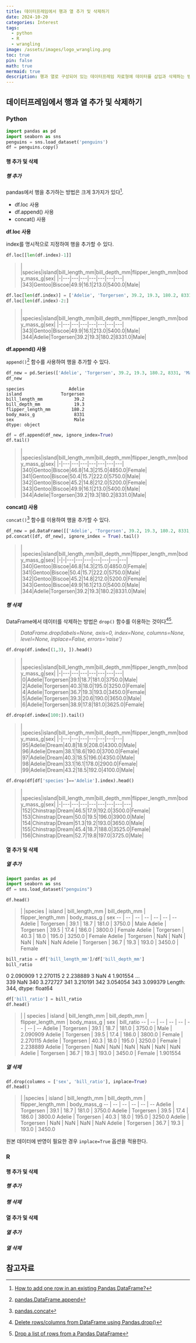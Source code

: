 ```yaml
---
title: 데이터프레임에서 행과 열 추가 및 삭제하기
date: 2024-10-20
categories: Interest
tags:
  - python
  - R
  - wrangling
image: /assets/images/logo_wrangling.png
toc: true
pin: false
math: true
mermaid: true
description: 행과 열로 구성되어 있는 데이터프레임 자료형에 데이터를 삽입과 삭제하는 방법을 알아 본다.
---
```

## 데이터프레임에서 행과 열 추가 및 삭제하기

### Python

```python
import pandas as pd
import seaborn as sns
penguins = sns.load_dataset('penguins')
df = penguins.copy()
```

#### 행 추가 및 삭제

##### 행 추가

pandas에서 행을 추가하는 방법은 크게 3가지가 있다[^1].

- df.loc 사용
- df.append() 사용
- concat() 사용

**df.loc 사용**

index를 명시적으로 지정하여 행을 추가할 수 있다.

```python
df.loc[[len(df.index)-1]]
```

> | |species|island|bill_length_mm|bill_depth_mm|flipper_length_mm|body_mass_g|sex|
|-|---|---|---|---|---|---|---|
|343|Gentoo|Biscoe|49.9|16.1|213.0|5400.0|Male|

```python
df.loc[len(df.index)] = ['Adelie', 'Torgersen', 39.2, 19.3, 180.2, 8331, 'Male']
df.loc[len(df.index)-2:]
```

> | |species|island|bill_length_mm|bill_depth_mm|flipper_length_mm|body_mass_g|sex|
|-|---|---|---|---|---|---|---|
|343|Gentoo|Biscoe|49.9|16.1|213.0|5400.0|Male|
|344|Adelie|Torgersen|39.2|19.3|180.2|8331.0|Male|

**df.append() 사용**

`append()`[^append] 함수를 사용하여 행을 추가할 수 있다.

```python
df_new = pd.Series(['Adelie', 'Torgersen', 39.2, 19.3, 180.2, 8331, 'Male'], index = df.columns)
df_new
```

	species                 Adelie
	island               Torgersen
	bill_length_mm            39.2
	bill_depth_mm             19.3
	flipper_length_mm        180.2
	body_mass_g               8331
	sex                       Male
	dtype: object

```python
df = df.append(df_new, ignore_index=True)
df.tail()
```

> | |species|island|bill_length_mm|bill_depth_mm|flipper_length_mm|body_mass_g|sex|
|-|---|---|---|---|---|---|---|
|340|Gentoo|Biscoe|46.8|14.3|215.0|4850.0|Female|
|341|Gentoo|Biscoe|50.4|15.7|222.0|5750.0|Male|
|342|Gentoo|Biscoe|45.2|14.8|212.0|5200.0|Female|
|343|Gentoo|Biscoe|49.9|16.1|213.0|5400.0|Male|
|344|Adelie|Torgersen|39.2|19.3|180.2|8331.0|Male|

**concat() 사용**

`concat()`[^concat] 함수를 이용하여 행을 추가할 수 있다.

```python
df_new = pd.DataFrame([['Adelie', 'Torgersen', 39.2, 19.3, 180.2, 8331, 'Male']], columns = df.columns)
pd.concat([df, df_new], ignore_index = True).tail()
```

> | |species|island|bill_length_mm|bill_depth_mm|flipper_length_mm|body_mass_g|sex|
|-|-|---|---|---|---|---|---|---|
|340|Gentoo|Biscoe|46.8|14.3|215.0|4850.0|Female|
|341|Gentoo|Biscoe|50.4|15.7|222.0|5750.0|Male|
|342|Gentoo|Biscoe|45.2|14.8|212.0|5200.0|Female|
|343|Gentoo|Biscoe|49.9|16.1|213.0|5400.0|Male|
|344|Adelie|Torgersen|39.2|19.3|180.2|8331.0|Male|

##### 행 삭제

DataFrame에서 데이터를 삭제하는 방법은 `drop()` 함수를 이용하는 것이다[^drop][^drop2].

> *DataFrame.drop(labels=None, axis=0, index=None, columns=None, level=None, inplace=False, errors=’raise’)*

```python
df.drop(df.index[(1,3), ]).head()
```

> | |species|island|bill_length_mm|bill_depth_mm|flipper_length_mm|body_mass_g|sex|
|-|---|---|---|---|---|---|---|
|0|Adelie|Torgersen|39.1|18.7|181.0|3750.0|Male|
|2|Adelie|Torgersen|40.3|18.0|195.0|3250.0|Female|
|4|Adelie|Torgersen|36.7|19.3|193.0|3450.0|Female|
|5|Adelie|Torgersen|39.3|20.6|190.0|3650.0|Male|
|6|Adelie|Torgersen|38.9|17.8|181.0|3625.0|Female|

```python
df.drop(df.index[100:]).tail()
```

> | |species|island|bill_length_mm|bill_depth_mm|flipper_length_mm|body_mass_g|sex|
|-|---|---|---|---|---|---|---|
|95|Adelie|Dream|40.8|18.9|208.0|4300.0|Male|
|96|Adelie|Dream|38.1|18.6|190.0|3700.0|Female|
|97|Adelie|Dream|40.3|18.5|196.0|4350.0|Male|
|98|Adelie|Dream|33.1|16.1|178.0|2900.0|Female|
|99|Adelie|Dream|43.2|18.5|192.0|4100.0|Male|

```python
df.drop(df[df['species']=='Adelie'].index).head()
```

> | |species|island|bill_length_mm|bill_depth_mm|flipper_length_mm|body_mass_g|sex|
|-|---|---|---|---|---|---|---|---|
|152|Chinstrap|Dream|46.5|17.9|192.0|3500.0|Female|
|153|Chinstrap|Dream|50.0|19.5|196.0|3900.0|Male|
|154|Chinstrap|Dream|51.3|19.2|193.0|3650.0|Male|
|155|Chinstrap|Dream|45.4|18.7|188.0|3525.0|Female|
|156|Chinstrap|Dream|52.7|19.8|197.0|3725.0|Male|


#### 열 추가 및 삭제

##### 열 추가

```python
import pandas as pd
import seaborn as sns
df = sns.load_dataset("penguins")

df.head()
```

> | |species | island | bill_length_mm | bill_depth_mm | flipper_length_mm | body_mass_g | sex
-- | -- | -- | -- | -- | -- | --
Adelie | Torgersen | 39.1 | 18.7 | 181.0 | 3750.0 | Male
Adelie | Torgersen | 39.5 | 17.4 | 186.0 | 3800.0 | Female
Adelie | Torgersen | 40.3 | 18.0 | 195.0 | 3250.0 | Female
Adelie | Torgersen | NaN | NaN | NaN | NaN | NaN
Adelie | Torgersen | 36.7 | 19.3 | 193.0 | 3450.0 | Female

```python
bill_ratio = df['bill_length_mm']/df['bill_depth_mm']
bill_ratio
```

0      2.090909
1      2.270115
2      2.238889
3           NaN
4      1.901554
         ...   
339         NaN
340    3.272727
341    3.210191
342    3.054054
343    3.099379
Length: 344, dtype: float64


```python
df['bill_ratio'] = bill_ratio
df.head()
```

> | | species | island | bill_length_mm | bill_depth_mm | flipper_length_mm | body_mass_g | sex | bill_ratio
-- | -- | -- | -- | -- | -- | -- | --
Adelie | Torgersen | 39.1 | 18.7 | 181.0 | 3750.0 | Male | 2.090909
Adelie | Torgersen | 39.5 | 17.4 | 186.0 | 3800.0 | Female | 2.270115
Adelie | Torgersen | 40.3 | 18.0 | 195.0 | 3250.0 | Female | 2.238889
Adelie | Torgersen | NaN | NaN | NaN | NaN | NaN | NaN
Adelie | Torgersen | 36.7 | 19.3 | 193.0 | 3450.0 | Female | 1.901554

##### 열 삭제

```python
df.drop(columns = ['sex', 'bill_ratio'], inplace=True)
df.head()
```

> | |species | island | bill_length_mm | bill_depth_mm | flipper_length_mm | body_mass_g
-- | -- | -- | -- | -- | --
Adelie | Torgersen | 39.1 | 18.7 | 181.0 | 3750.0
Adelie | Torgersen | 39.5 | 17.4 | 186.0 | 3800.0
Adelie | Torgersen | 40.3 | 18.0 | 195.0 | 3250.0
Adelie | Torgersen | NaN | NaN | NaN | NaN
Adelie | Torgersen | 36.7 | 19.3 | 193.0 | 3450.0

원본 데이터에 반영이 필요한 경우 `inplace=True` 옵션을 적용한다.


### R

#### 행 추가 및 삭제

##### 행 추가

##### 행 삭제

#### 열 추가 및 삭제

##### 열 추가

##### 열 삭제


## 참고자료
[^1]: [How to add one row in an existing Pandas DataFrame?](https://www.geeksforgeeks.org/how-to-add-one-row-in-an-existing-pandas-dataframe/)

[^append]: [pandas.DataFrame.append](https://pandas.pydata.org/pandas-docs/version/1.4/reference/api/pandas.DataFrame.append.html)

[^concat]: [pandas.concat](https://pandas.pydata.org/pandas-docs/version/1.4/reference/api/pandas.concat.html?highlight=concat#pandas.concat)
[^drop]: [Delete rows/columns from DataFrame using Pandas.drop()](https://www.geeksforgeeks.org/python-delete-rows-columns-from-dataframe-using-pandas-drop/)
[^drop2]: [Drop a list of rows from a Pandas DataFrame](https://www.geeksforgeeks.org/drop-a-list-of-rows-from-a-pandas-dataframe/?ref=oin_asr2)